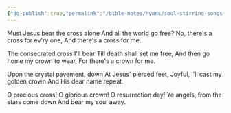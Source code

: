 ```yaml
---
{"dg-publish":true,"permalink":"/bible-notes/hymns/soul-stirring-songs-and-hymns/must-jesus-bear-the-cross-alone/","title":"Must Jesus Bear the Cross Alone","created":"","updated":""}
---
```



Must Jesus bear the cross alone
And all the world go free?
No, there's a cross for ev'ry one,
And there's a cross for me.

The consecrated cross I'll bear
Till death shall set me free,
And then go home my crown to wear,
For there's a crown for me.

Upon the crystal pavement, down
At Jesus' pierced feet,
Joyful, I'll cast my golden crown
And His dear name repeat.

O precious cross! O glorious crown!
O resurrection day!
Ye angels, from the stars come down
And bear my soul away.